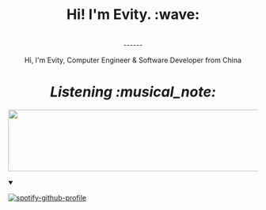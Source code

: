 <h1 align='center'> Hi! I'm Evity. :wave:</h1>
<p align='center'>
<br>
------

<p align="center">
  Hi, I'm Evity, Computer Engineer & Software Developer from China
  <br>
</p>


<h1 align='center'><i>Listening :musical_note:</i></h1>




<p align="center">
  <a href="https://evity.vercel.app/now-playing?open">
  <img src="https://evity.vercel.app/now-playing" width="800" height="125">
</p>



<details open>
<summary>

  [![spotify-github-profile](https://spotify-github-profile.vercel.app/api/view?uid=31sjxvwfp73t7imhsjrzmlq2ytdq&cover_image=true&theme=default&bar_color_cover=false)](https://spotify-github-profile.vercel.app/api/view?uid=31sjxvwfp73t7imhsjrzmlq2ytdq&redirect=true)
</summary>
</details>